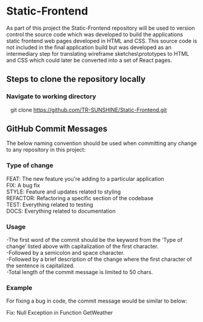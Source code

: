 # Static-Frontend

As part of this project the Static-Frontend repository will be used to version control the source code which was developed to build the applications static frontend web pages developed in HTML and CSS. This source code is not included in the final application build but was developed as an intermediary step for translating wireframe sketches\prototypes to HTML and CSS which could later be converted into a set of React pages. 

## Steps to clone the repository locally
### Navigate to working directory <br>
&ensp; git clone https://github.com/TR-SUNSHINE/Static-Frontend.git <br>

## GitHub Commit Messages

The below naming convention should be used when committing any change to any repository in this project:

### Type of change
FEAT: The new feature you're adding to a particular application<br>
FIX: A bug fix<br>
STYLE: Feature and updates related to styling<br>
REFACTOR: Refactoring a specific section of the codebase<br>
TEST: Everything related to testing<br>
DOCS: Everything related to documentation<br>

### Usage
-The first word of the commit should be the keyword from the ‘Type of change’ listed above with capitalization of the first character.<br>
-Followed by a semicolon and space character.<br>
-Followed by a brief description of the change where the first character of the sentence is capitalized.<br>
-Total length of the commit message is limited to 50 chars.

### Example
For fixing a bug in code, the commit message would be similar to below:

Fix: Null Exception in Function GetWeather

